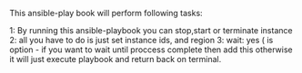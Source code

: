 This ansible-play book will perform following tasks:

1: By running this ansible-playbook you can stop,start or terminate instance 
2: all you have to do is just set instance ids, and region
3: wait: yes ( is option - if you want to wait until proccess complete then add this otherwise it will just execute playbook and return back on terminal.
